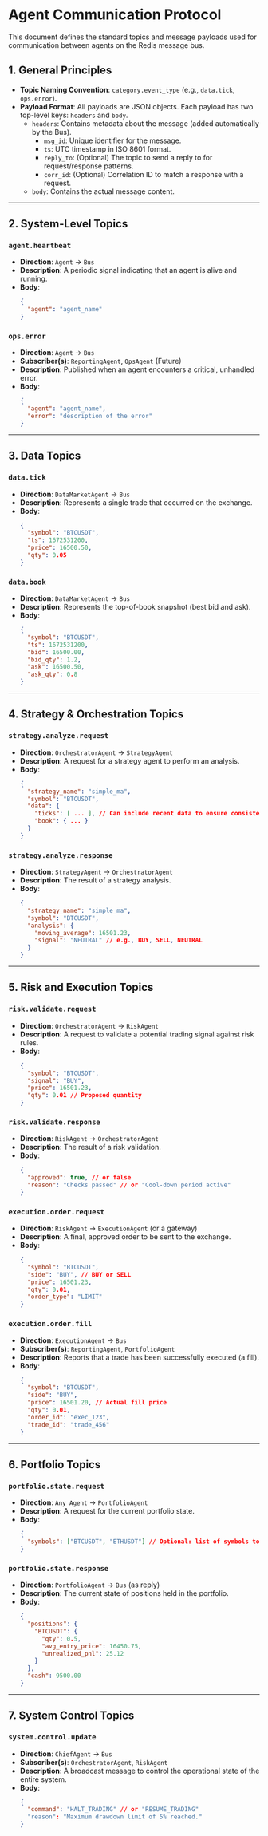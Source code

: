 # Agent Communication Protocol

This document defines the standard topics and message payloads used for communication between agents on the Redis message bus.

## 1. General Principles

- **Topic Naming Convention**: `category.event_type` (e.g., `data.tick`, `ops.error`).
- **Payload Format**: All payloads are JSON objects. Each payload has two top-level keys: `headers` and `body`.
  - `headers`: Contains metadata about the message (added automatically by the Bus).
    - `msg_id`: Unique identifier for the message.
    - `ts`: UTC timestamp in ISO 8601 format.
    - `reply_to`: (Optional) The topic to send a reply to for request/response patterns.
    - `corr_id`: (Optional) Correlation ID to match a response with a request.
  - `body`: Contains the actual message content.

---

## 2. System-Level Topics

### `agent.heartbeat`

- **Direction**: `Agent` -> `Bus`
- **Description**: A periodic signal indicating that an agent is alive and running.
- **Body**:
  ```json
  {
    "agent": "agent_name"
  }
  ```

### `ops.error`

- **Direction**: `Agent` -> `Bus`
- **Subscriber(s)**: `ReportingAgent`, `OpsAgent` (Future)
- **Description**: Published when an agent encounters a critical, unhandled error.
- **Body**:
  ```json
  {
    "agent": "agent_name",
    "error": "description of the error"
  }
  ```

---

## 3. Data Topics

### `data.tick`

- **Direction**: `DataMarketAgent` -> `Bus`
- **Description**: Represents a single trade that occurred on the exchange.
- **Body**:
  ```json
  {
    "symbol": "BTCUSDT",
    "ts": 1672531200,
    "price": 16500.50,
    "qty": 0.05
  }
  ```

### `data.book`

- **Direction**: `DataMarketAgent` -> `Bus`
- **Description**: Represents the top-of-book snapshot (best bid and ask).
- **Body**:
  ```json
  {
    "symbol": "BTCUSDT",
    "ts": 1672531200,
    "bid": 16500.00,
    "bid_qty": 1.2,
    "ask": 16500.50,
    "ask_qty": 0.8
  }
  ```

---

## 4. Strategy & Orchestration Topics

### `strategy.analyze.request`

- **Direction**: `OrchestratorAgent` -> `StrategyAgent`
- **Description**: A request for a strategy agent to perform an analysis.
- **Body**:
  ```json
  {
    "strategy_name": "simple_ma",
    "symbol": "BTCUSDT",
    "data": {
      "ticks": [ ... ], // Can include recent data to ensure consistency
      "book": { ... }
    }
  }
  ```

### `strategy.analyze.response`

- **Direction**: `StrategyAgent` -> `OrchestratorAgent`
- **Description**: The result of a strategy analysis.
- **Body**:
  ```json
  {
    "strategy_name": "simple_ma",
    "symbol": "BTCUSDT",
    "analysis": {
      "moving_average": 16501.23,
      "signal": "NEUTRAL" // e.g., BUY, SELL, NEUTRAL
    }
  }
  ```

---

## 5. Risk and Execution Topics

### `risk.validate.request`

- **Direction**: `OrchestratorAgent` -> `RiskAgent`
- **Description**: A request to validate a potential trading signal against risk rules.
- **Body**:
  ```json
  {
    "symbol": "BTCUSDT",
    "signal": "BUY",
    "price": 16501.23,
    "qty": 0.01 // Proposed quantity
  }
  ```

### `risk.validate.response`

- **Direction**: `RiskAgent` -> `OrchestratorAgent`
- **Description**: The result of a risk validation.
- **Body**:
  ```json
  {
    "approved": true, // or false
    "reason": "Checks passed" // or "Cool-down period active"
  }
  ```

### `execution.order.request`

- **Direction**: `RiskAgent` -> `ExecutionAgent` (or a gateway)
- **Description**: A final, approved order to be sent to the exchange.
- **Body**:
  ```json
  {
    "symbol": "BTCUSDT",
    "side": "BUY", // BUY or SELL
    "price": 16501.23,
    "qty": 0.01,
    "order_type": "LIMIT"
  }
  ```

### `execution.order.fill`

- **Direction**: `ExecutionAgent` -> `Bus`
- **Subscriber(s)**: `ReportingAgent`, `PortfolioAgent`
- **Description**: Reports that a trade has been successfully executed (a fill).
- **Body**:
  ```json
  {
    "symbol": "BTCUSDT",
    "side": "BUY",
    "price": 16501.20, // Actual fill price
    "qty": 0.01,
    "order_id": "exec_123",
    "trade_id": "trade_456"
  }
  ```

---

## 6. Portfolio Topics

### `portfolio.state.request`

- **Direction**: `Any Agent` -> `PortfolioAgent`
- **Description**: A request for the current portfolio state.
- **Body**:
  ```json
  {
    "symbols": ["BTCUSDT", "ETHUSDT"] // Optional: list of symbols to query. If empty, return all.
  }
  ```

### `portfolio.state.response`

- **Direction**: `PortfolioAgent` -> `Bus` (as reply)
- **Description**: The current state of positions held in the portfolio.
- **Body**:
  ```json
  {
    "positions": {
      "BTCUSDT": {
        "qty": 0.5,
        "avg_entry_price": 16450.75,
        "unrealized_pnl": 25.12
      }
    },
    "cash": 9500.00
  }
  ```

---

## 7. System Control Topics

### `system.control.update`

- **Direction**: `ChiefAgent` -> `Bus`
- **Subscriber(s)**: `OrchestratorAgent`, `RiskAgent`
- **Description**: A broadcast message to control the operational state of the entire system.
- **Body**:
  ```json
  {
    "command": "HALT_TRADING" // or "RESUME_TRADING"
    "reason": "Maximum drawdown limit of 5% reached."
  }
  ```
